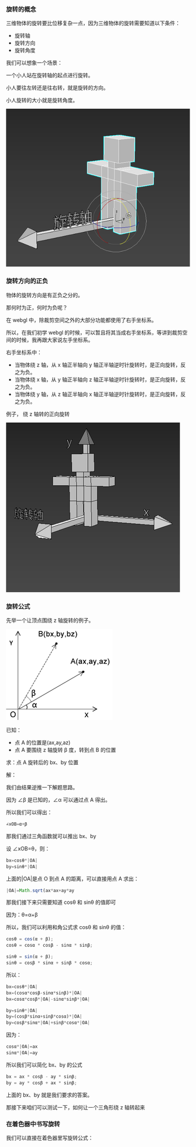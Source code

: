 ### 旋转的概念

三维物体的旋转要比位移复杂一点，因为三维物体的旋转需要知道以下条件：

- 旋转轴
- 旋转方向
- 旋转角度

我们可以想象一个场景：

一个小人站在旋转轴的起点进行旋转。

小人要往左转还是往右转，就是旋转的方向。

小人旋转的大小就是旋转角度。

![旋转](./img/rotate.gif)

### 旋转方向的正负

物体的旋转方向是有正负之分的。

那何时为正，何时为负呢？

在 webgl 中，除裁剪空间之外的大部分功能都使用了右手坐标系。

所以，在我们初学 webgl 的时候，可以暂且将其当成右手坐标系，等讲到裁剪空间的时候，我再跟大家说左手坐标系。

右手坐标系中：

- 当物体绕 z 轴，从 x 轴正半轴向 y 轴正半轴逆时针旋转时，是正向旋转，反之为负。
- 当物体绕 x 轴，从 y 轴正半轴向 z 轴正半轴逆时针旋转时，是正向旋转，反之为负。
- 当物体绕 y 轴，从 z 轴正半轴向 x 轴正半轴逆时针旋转时，是正向旋转，反之为负。

例子， 绕 z 轴转的正向旋转

![z-轴正向旋转](./img/roatate-plus.gif)

### 旋转公式

先举一个让顶点围绕 z 轴旋转的例子。

![旋转公式](./img/formula-rotate.png)

已知：

- 点 A 的位置是(ax,ay,az)
- 点 A 要围绕 z 轴旋转 β 度，转到点 B 的位置

求：点 A 旋转后的 bx、by 位置

解：

我们由结果逆推一下解题思路。

因为 ∠β 是已知的，∠α 可以通过点 A 得出。

所以我们可以得出：

```js
∠xOB=α+β
```

那我们通过三角函数就可以推出 bx、by

设 ∠xOB=θ，则：

```js
bx=cosθ*|OA|
by=sinθ*|OA|
```

上面的|OA|是点 O 到点 A 的距离，可以直接用点 A 求出：

```js
|OA|=Math.sqrt(ax*ax+ay*ay
```

那我们接下来只需要知道 cosθ 和 sinθ 的值即可

因为：θ=α+β

所以，我们可以利用和角公式求 cosθ 和 sinθ 的值：

```js
cosθ = cos(α + β);
cosθ = cosα * cosβ - sinα * sinβ;
```

```js
sinθ = sin(α + β);
sinθ = cosβ * sinα + sinβ * cosα;
```

所以：

```js
bx=cosθ*|OA|
bx=(cosα*cosβ-sinα*sinβ)*|OA|
bx=cosα*cosβ*|OA|-sinα*sinβ*|OA|
```

```js
by=sinθ*|OA|
by=(cosβ*sinα+sinβ*cosα)*|OA|
by=cosβ*sinα*|OA|+sinβ*cosα*|OA|
```

因为：

```js
cosα*|OA|=ax
sinα*|OA|=ay
```

所以我们可以简化 bx、by 的公式

```js
bx = ax * cosβ - ay * sinβ;
by = ay * cosβ + ax * sinβ;
```

上面的 bx、by 就是我们要求的答案。

那接下来咱们可以测试一下，如何让一个三角形绕 z 轴转起来

### 在着色器中书写旋转

我们可以直接在着色器里写旋转公式：

```js

```
